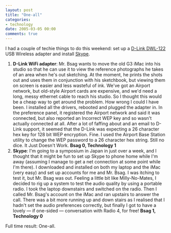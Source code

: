 ```yaml
---
layout: post
title: "One-all"
categories:
- technology
date: 2005-03-05 00:00
comments: true
---
```


<p>I had a couple of techie things to do this weekend: set up a <a href="http://dlink.com/products/?pid=175">D-Link DWL-122</a> USB Wireless adapter and install <a href="http://www.skype.com">Skype</a>.</p>

<ol>
<li><strong>D-Link WiFi adapter</strong>: Mr. Bsag wants to move the old G3 iMac into his studio so that he can use it to view the reference photographs he takes of an area when he's out sketching. At the moment, he prints the shots out and uses them in conjunction with his sketchbook, but viewing them on screen is easier and less wasteful of ink. We've got an Airport network, but old-style Airport cards are expensive, and we'd need a long, messy ethernet cable to reach his studio. So I thought this would be a cheap way to get around the problem. How wrong I could I have been. I installed all the drivers, rebooted and plugged the adapter in. In the preference panel, it registered the Airport network and said it was connected, but also reported an Incorrect WEP key and so wasn't actually connected at all. After a lot of faffing about and an email to D-Link support, it seemed that the D-Link was expecting a 26 character hex key for 128 bit WEP encryption. Fine. I used the Airport Base Station utility to change the WEP password to a 26 character hex string. Still no dice. It Just Doesn't Work. <strong>Bsag 0, Technology 1</strong></li>
<li><strong>Skype</strong>: I'm going to a symposium in Japan in just over a week, and I thought that it might be fun to set up Skype to phone home while I'm away (assuming I manage to get a net connection at some point while I'm there). I downloaded and installed on both my laptop and the iMac (very easy) and set up accounts for me and Mr. Bsag. I was itching to test it, but Mr. Bsag was out. Feeling a little bit like Milly-No-Mates, I decided to rig up a system to test the audio quality by using a portable radio. I took the laptop downstairs and switched on the radio. Then I called Mr. Bsag's account on the iMac and ran upstairs to answer the call. There was a bit more running up and down stairs as I realised that I hadn't set the audio preferences correctly, but finally I got to have a lovely &mdash; if one-sided &mdash; conversation with Radio 4, for free! <strong>Bsag 1, Technology 0</strong></li>
</ol>

<p>Full time result: One-all.</p>



